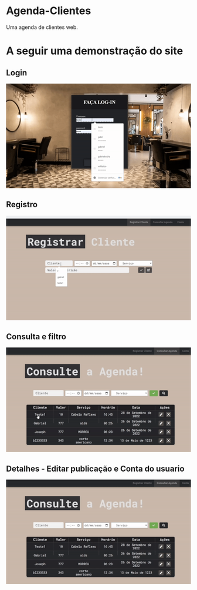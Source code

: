 # Agenda-Clientes
Uma agenda de clientes web.

# A seguir uma demonstração do site

## Login
<p>
  <img src="src_gif/login.gif">
</p>

## Registro
<p>
  <img src="src_gif/registro.gif">
</p>

## Consulta e filtro
<p>
  <img src="src_gif/consulta-filtro.gif">
</p>

## Detalhes - Editar publicação e Conta do usuario
<p>
  <img src="src_gif/detalhes- conta.gif">
</p>

